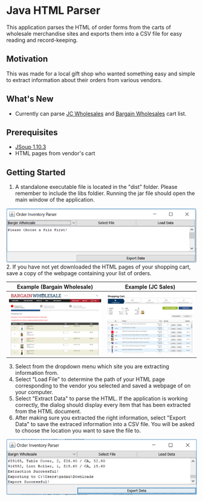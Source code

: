 # Java HTML Parser
This application parses the HTML of order forms from the carts of wholesale merchandise sites and exports them into a CSV file for easy reading and record-keeping.

## Motivation
This was made for a local gift shop who wanted something easy and simple to extract information about their orders from various vendors.

## What's New
* Currently can parse [JC Wholesales](https://www.jcsalesweb.com/) and [Bargain Wholesales](https://www.bargainw.com) cart list.

## Prerequisites
* [JSoup 1.10.3](https://jsoup.org/)
* HTML pages from vendor's cart

## Getting Started
1. A standalone executable file is located in the "dist" folder. Please remember to include the libs foldier. Running the jar file should open the main window of the application.
<img src="/screenshots/Capture3.PNG">
2. If you have not yet downloaded the HTML pages of your shopping cart, save a copy of the webpage containing your list of orders.

|Example (Bargain Wholesale)|Example (JC Sales)|
|---|---|
|<img src="/screenshots/Capture1.PNG" width="500px" height="auto">|<img src="/screenshots/Capture2.PNG" width="500px" height="auto">|

3. Select from the dropdown menu which site you are extracting information from.
4. Select "Load File" to determine the path of your HTML page corresponding to the vendor you selected and saved a webpage of on your computer.
5. Select "Extract Data" to parse the HTML. If the application is working correctly, the dialog should display every item that has been extracted from the HTML document.
6. After making sure you extracted the right information, select "Export Data" to save the extraced information into a CSV file. You will be asked to choose the location you want to save the file to.
<img src="/screenshots/Capture.PNG">
